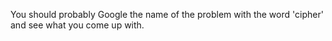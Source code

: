 You should probably Google the name of the problem with the word 'cipher' and see what you come up with.
